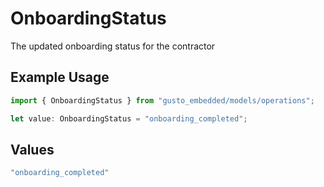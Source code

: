 # OnboardingStatus

The updated onboarding status for the contractor

## Example Usage

```typescript
import { OnboardingStatus } from "gusto_embedded/models/operations";

let value: OnboardingStatus = "onboarding_completed";
```

## Values

```typescript
"onboarding_completed"
```